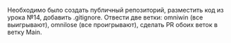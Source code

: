Необходимо было создать публичный репозиторий, разместить код из урока №14, добавить .gitignore. 
Отвести две ветки: omniwin (все выигрывают), omnilose (все проигрывают), сделать PR обоих веток в ветку Main.
